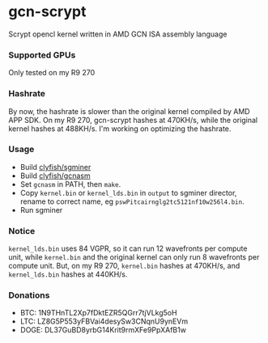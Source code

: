 gcn-scrypt
==========

Scrypt opencl kernel written in AMD GCN ISA assembly language

### Supported GPUs
Only tested on my R9 270

### Hashrate
By now, the hashrate is slower than the original kernel compiled by AMD APP SDK.
On my R9 270, gcn-scrypt hashes at 470KH/s, while the original kernel hashes at 488KH/s.
I'm working on optimizing the hashrate.

### Usage
* Build [clyfish/sgminer](https://github.com/clyfish/sgminer)
* Build [clyfish/gcnasm](https://github.com/clyfish/gcnasm)
* Set `gcnasm` in PATH, then `make`.
* Copy `kernel.bin` or `kernel_lds.bin` in `output` to sgminer director, rename to correct name, eg `pswPitcairnglg2tc5121nf10w256l4.bin`.
* Run sgminer

### Notice
`kernel_lds.bin` uses 84 VGPR, so it can run 12 wavefronts per compute unit,
while `kernel.bin` and the original kernel can only run 8 wavefronts per compute unit.
But, on my R9 270, `kernel.bin` hashes at 470KH/s, and `kernel_lds.bin` hashes at 440KH/s.

### Donations
* BTC: 1N9THnTL2Xp7fDktEZR5QGrr7tjVLkg5oH
* LTC: LZ8G5P553yFBVai4desySw3CNqnU9ynEVm
* DOGE: DL37GuBD8yrbG14Krit9rmXFe9PpXAfB1w
